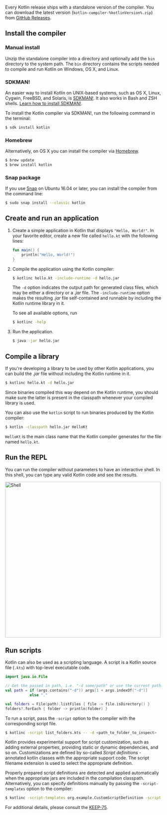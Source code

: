 [//]: # (title: Kotlin 命令行编译器)

Every Kotlin release ships with a standalone version of the compiler. You can download the latest version (`kotlin-compiler-%kotlinVersion%.zip`)
from [GitHub Releases](%kotlinLatestUrl%).

## Install the compiler

### Manual install

Unzip the standalone compiler into a directory and optionally add the `bin` directory to the system path.
The `bin` directory contains the scripts needed to compile and run Kotlin on Windows, OS X, and Linux.

### SDKMAN!

An easier way to install Kotlin on UNIX-based systems, such as OS X, Linux, Cygwin, FreeBSD, and Solaris, is
[SDKMAN!](https://sdkman.io). It also works in Bash and ZSH shells. [Learn how to install SDKMAN!](https://sdkman.io/install).

To install the Kotlin compiler via SDKMAN!, run the following command in the terminal:

```bash
$ sdk install kotlin
```

### Homebrew

Alternatively, on OS X you can install the compiler via [Homebrew](https://brew.sh/).

```bash
$ brew update
$ brew install kotlin
```

### Snap package

If you use [Snap](https://snapcraft.io/) on Ubuntu 16.04 or later, you can install the compiler from the command line:

```bash
$ sudo snap install --classic kotlin
```

## Create and run an application

1. Create a simple application in Kotlin that displays `"Hello, World!"`. In your favorite editor, create a new file called
   `hello.kt` with the following lines:

   ```kotlin
   fun main() {
       println("Hello, World!")
   }
   ```

2. Compile the application using the Kotlin compiler:

   ```bash
   $ kotlinc hello.kt -include-runtime -d hello.jar
   ```

   The `-d` option indicates the output path for generated class files, which may be either a directory or a *.jar* file.
   The `-include-runtime` option makes the resulting *.jar* file self-contained and runnable by including the Kotlin runtime
library in it.

   To see all available options, run

   ```bash
   $ kotlinc -help
   ```

3. Run the application.

   ```bash
   $ java -jar hello.jar
   ```

## Compile a library

If you're developing a library to be used by other Kotlin applications, you can build the *.jar* file without including
the Kotlin runtime in it.

```bash
$ kotlinc hello.kt -d hello.jar
```

Since binaries compiled this way depend on the Kotlin runtime, you should make sure the latter is present in the classpath
whenever your compiled library is used.

You can also use the `kotlin` script to run binaries produced by the Kotlin compiler:

```bash
$ kotlin -classpath hello.jar HelloKt
```

`HelloKt` is the main class name that the Kotlin compiler generates for the file named `hello.kt`.

## Run the REPL

You can run the compiler without parameters to have an interactive shell. In this shell, you can type any valid Kotlin code
and see the results.

<img src="kotlin-shell.png" alt="Shell" width="500"/>

## Run scripts

Kotlin can also be used as a scripting language. A script is a Kotlin source file (`.kts`) with top-level executable code.

```kotlin
import java.io.File

// Get the passed in path, i.e. "-d some/path" or use the current path.
val path = if (args.contains("-d")) args[1 + args.indexOf("-d")]
           else "."

val folders = File(path).listFiles { file -> file.isDirectory() }
folders?.forEach { folder -> println(folder) }
```

To run a script, pass the `-script` option to the compiler with the corresponding script file.

```bash
$ kotlinc -script list_folders.kts -- -d <path_to_folder_to_inspect>
```

Kotlin provides experimental support for script customization, such as adding external properties,
providing static or dynamic dependencies, and so on. Customizations are defined by so-called *Script definitions* -
annotated kotlin classes with the appropriate support code. The script filename extension is used to select the appropriate
definition.

Properly prepared script definitions are detected and applied automatically when the appropriate jars are included
in the compilation classpath. Alternatively, you can specify definitions manually by passing the `-script-templates` option
to the compiler:

```bash
$ kotlinc -script-templates org.example.CustomScriptDefinition -script custom.script1.kts
```

For additional details, please consult the [KEEP-75](https://github.com/Kotlin/KEEP/blob/master/proposals/scripting-support.md). 
                                                                                          
